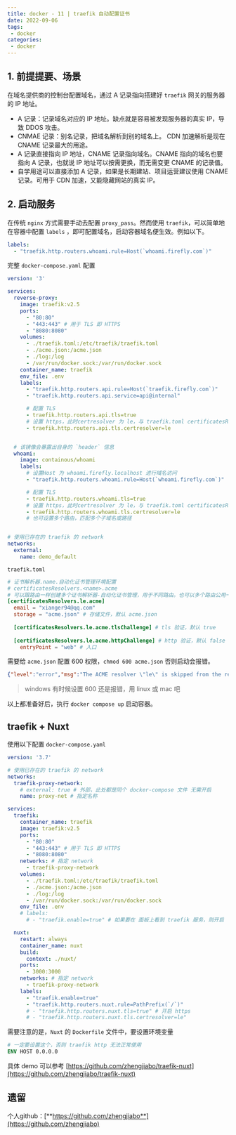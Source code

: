 ```yaml
---
title: docker - 11 | traefik 自动配置证书
date: 2022-09-06
tags:
 - docker
categories: 
 - docker
---
```

 

## 1. 前提提要、场景
在域名提供商的控制台配置域名，通过 A 记录指向搭建好 `traefik` 网关的服务器的 IP 地址。

- A 记录：记录域名对应的 IP 地址。缺点就是容易被发现服务器的真实 IP，导致 DDOS 攻击。       
- CNMAE 记录：别名记录，把域名解析到别的域名上。 CDN 加速解析是现在 CNAME 记录最大的用途。
- A 记录直接指向 IP 地址，CNAME 记录指向域名。CNAME 指向的域名也要指向 A 记录，也就说 IP 地址可以按需更换，而无需变更 CNAME 的记录值。
- 自学用途可以直接添加 A 记录，如果是长期建站、项目运营建议使用 CNAME 记录。可用于 CDN 加速，又能隐藏网站的真实 IP。





## 2. 启动服务
在传统 `nginx` 方式需要手动去配置 `proxy_pass`。然而使用 `traefik`，可以简单地在容器中配置 `labels` ，即可配置域名，启动容器域名便生效。例如以下。
```yaml
labels:
  - "traefik.http.routers.whoami.rule=Host(`whoami.firefly.com`)"
```

完整 `docker-compose.yaml` 配置
```yml
version: '3'

services:
  reverse-proxy:
    image: traefik:v2.5
    ports:
      - "80:80"
      - "443:443" # 用于 TLS 即 HTTPS
      - "8080:8080"
    volumes:
      - ./traefik.toml:/etc/traefik/traefik.toml
      - ./acme.json:/acme.json
      - ./log:/log
      - /var/run/docker.sock:/var/run/docker.sock
    container_name: traefik
    env_file: .env
    labels:
      - "traefik.http.routers.api.rule=Host(`traefik.firefly.com`)"
      - "traefik.http.routers.api.service=api@internal"

      # 配置 TLS
      - traefik.http.routers.api.tls=true
      # 设置 https，此时certresolver 为 le，与 traefik.toml certificatesResolvers 配置保持一致。指定证书解析器
      - traefik.http.routers.api.tls.certresolver=le


  # 该镜像会暴露出自身的 `header` 信息
  whoami:
    image: containous/whoami
    labels:
      # 设置Host 为 whoami.firefly.localhost 进行域名访问
      - "traefik.http.routers.whoami.rule=Host(`whoami.firefly.com`)"

      # 配置 TLS
      - traefik.http.routers.whoami.tls=true
      # 设置 https，此时certresolver 为 le，与 traefik.toml certificatesResolvers 配置保持一致。指定证书解析器
      - traefik.http.routers.whoami.tls.certresolver=le
      # 也可设置多个路由，匹配多个子域名或路径


# 使用已存在的 traefik 的 network
networks:
  external:
    name: demo_default
```

`traefik.toml`
```toml
# 证书解析器.name.自动化证书管理环境配置
# certificatesResolvers.<name>.acme
# 可以跟路由一样创建多个证书解析器-自动化证书管理，用于不同路由。也可以多个路由公用一个证书解析器
[certificatesResolvers.le.acme]
  email = "xianger94@qq.com"
  storage = "acme.json" # 存储文件，默认 acme.json
  
  [certificatesResolvers.le.acme.tlsChallenge] # tls 验证，默认 true
  
  [certificatesResolvers.le.acme.httpChallenge] # http 验证，默认 false
    entryPoint = "web" # 入口

```


需要给 `acme.json` 配置 600 权限，`chmod 600 acme.json` 否则启动会报错。      
```json
{"level":"error","msg":"The ACME resolver \"le\" is skipped from the resolvers list because: unable to get ACME account: permissions 777 for acme.json are too open, please use 600","time":"2022-09-06T15:41:17Z"}
```
> windows 有时候设置 600 还是报错，用 linux 或 mac 吧

以上都准备好后，执行 `docker compose up` 启动容器。



## traefik + Nuxt
使用以下配置 `docker-compose.yaml`
```yaml
version: '3.7'

# 使用已存在的 traefik 的 network
networks:
  traefik-proxy-network:
    # external: true # 外部，此处都是同个 docker-compose 文件 无需开启
    name: proxy-net # 指定名称

services:
  traefik:
    container_name: traefik
    image: traefik:v2.5
    ports:
      - "80:80"
      - "443:443" # 用于 TLS 即 HTTPS
      - "8080:8080"
    networks: # 指定 network
      - traefik-proxy-network
    volumes:
      - ./traefik.toml:/etc/traefik/traefik.toml
      - ./acme.json:/acme.json
      - ./log:/log
      - /var/run/docker.sock:/var/run/docker.sock
    env_file: .env
    # labels:
      # - "traefik.enable=true" # 如果要在 面板上看到 traefik 服务，则开启

  nuxt:
    restart: always
    container_name: nuxt
    build:
      context: ./nuxt/
    ports:
      - 3000:3000
    networks: # 指定 network
      - traefik-proxy-network
    labels:
      - "traefik.enable=true"
      - "traefik.http.routers.nuxt.rule=PathPrefix(`/`)"
      # - "traefik.http.routers.nuxt.tls=true" # 开启 https 
      # - "traefik.http.routers.nuxt.tls.certresolver=le"

```

需要注意的是，`Nuxt` 的 `Dockerfile` 文件中，要设置环境变量
```Dockerfile
# 一定要设置这个，否则 traefik http 无法正常使用
ENV HOST 0.0.0.0 
```

具体 demo 可以参考 [https://github.com/zhengjiabo/traefik-nuxt](https://github.com/zhengjiabo/traefik-nuxt)



## 遗留




个人github：[**https://github.com/zhengjiabo**](https://github.com/zhengjiabo) 